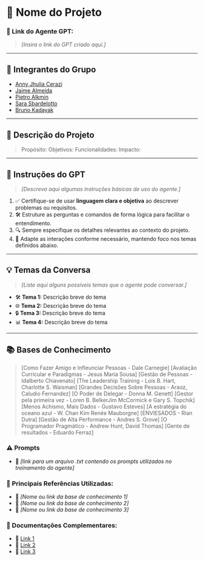 # **🚀 Nome do Projeto**

### **🔗 Link do Agente GPT:**  
> _[Insira o link do GPT criado aqui.]_

---

## **👥 Integrantes do Grupo**  
- [Anny Jhulia Cerazi](#)
- [Jaime Almeida](#)
- [Pietro Alkmin](#)
- [Sara Sbardelotto](#)
- [Bruno Kadayak](#)

---

## **📄 Descrição do Projeto**  
> Propósito:
> Objetivos:
> Funcionalidades:
> Impacto:

---

## **🤖 Instruções do GPT** 
> _[Descreva aqui algumas instruções básicas de uso do agente.]_
1. ✅ Certifique-se de usar **linguagem clara e objetiva** ao descrever problemas ou requisitos.  
2. 🛠️ Estruture as perguntas e comandos de forma lógica para facilitar o entendimento.  
3. 🔍 Sempre especifique os detalhes relevantes ao contexto do projeto.  
4. 🎯 Adapte as interações conforme necessário, mantendo foco nos temas definidos abaixo.  

---

## **💡 Temas da Conversa** 
> _[Liste aqui alguns possíveis temas que o agente pode conversar.]_
- 🛠️ **Tema 1:** Descrição breve do tema  
- 🌐 **Tema 2:** Descrição breve do tema  
- 🔒 **Tema 3:** Descrição breve do tema  
- 📊 **Tema 4:** Descrição breve do tema  

---

## **📚 Bases de Conhecimento**  
> [Como Fazer Amigo e Infleunciar Pessoas - Dale Carnegie]
> [Avaliação Curricular e Paradigmas - Jesus Maria Sousa]
> [Gestão de Pessoas - Idalberto Chiavenato]
> [The Leadership Training - Lois B. Hart, Charlotte S. Waisman]
> [Grandes Decisões Sobre Pessoas - Araoz, Caludio Fernandez]
> [O Poder de Delegar - Donna M. Genett]
> [Gestor pela primeira vez - Loren B. BelkerJim McCormick e Gary S. Topchik]
> [Menos Achismo, Mais Dados - Gustavo Esteves]
> [A estratégia do oceano azul - W. Chan Kim Renée Mauborgne]
> [ENVIESADOS - Rian Dutra]
> [Gestão de Alta Performance - Andres S. Grove]
> [O Programador Pragmático - Andrew Hunt, David Thomas]
> [Gente de resultados - Eduardo Ferraz]

### **⚠️ Prompts**
- 📗 _[link para um arquivo .txt contendo os prompts utilizados no treinamento do agente]_

### **📘 Principais Referências Utilizadas:**  
- 📗 _[Nome ou link da base de conhecimento 1]_  
- 📙 _[Nome ou link da base de conhecimento 2]_  
- 📕 _[Nome ou link da base de conhecimento 3]_  

### **📖 Documentações Complementares:**  
- 🔗 [Link 1](#)  
- 🔗 [Link 2](#)  
- 🔗 [Link 3](#)  

